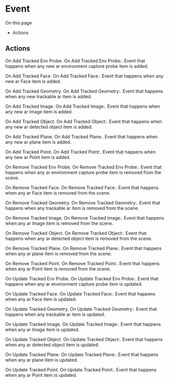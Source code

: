 # Event

On this page 

  * Actions





## Actions

On Add Tracked Env Probe. On Add Tracked Env Probe:. Event that happens when any new ar environment capture probe item is added.

On Add Tracked Face. On Add Tracked Face:. Event that happens when any new ar Face item is added.

On Add Tracked Geometry. On Add Tracked Geometry:. Event that happens when any new trackable ar item is added.

On Add Tracked Image. On Add Tracked Image:. Event that happens when any new ar Image item is added.

On Add Tracked Object. On Add Tracked Object:. Event that happens when any new ar detected object item is added.

On Add Tracked Plane. On Add Tracked Plane:. Event that happens when any new ar plane item is added.

On Add Tracked Point. On Add Tracked Point:. Event that happens when any new ar Point item is added.

On Remove Tracked Env Probe. On Remove Tracked Env Probe:. Event that happens when any ar environment capture probe item is removed from the scene.

On Remove Tracked Face. On Remove Tracked Face:. Event that happens when any ar Face item is removed from the scene.

On Remove Tracked Geometry. On Remove Tracked Geometry:. Event that happens when any trackable ar item is removed from the scene.

On Remove Tracked Image. On Remove Tracked Image:. Event that happens when any ar Image item is removed from the scene.

On Remove Tracked Object. On Remove Tracked Object:. Event that happens when any ar detected object item is removed from the scene.

On Remove Tracked Plane. On Remove Tracked Plane:. Event that happens when any ar plane item is removed from the scene.

On Remove Tracked Point. On Remove Tracked Point:. Event that happens when any ar Point item is removed from the scene.

On Update Tracked Env Probe. On Update Tracked Env Probe:. Event that happens when any ar environment capture probe item is updated.

On Update Tracked Face. On Update Tracked Face:. Event that happens when any ar Face item is updated.

On Update Tracked Geometry. On Update Tracked Geometry:. Event that happens when any trackable ar item is updated.

On Update Tracked Image. On Update Tracked Image:. Event that happens when any ar Image item is updated.

On Update Tracked Object. On Update Tracked Object:. Event that happens when any ar detected object item is updated.

On Update Tracked Plane. On Update Tracked Plane:. Event that happens when any ar plane item is updated.

On Update Tracked Point. On Update Tracked Point:. Event that happens when any ar Point item is updated.